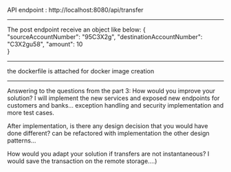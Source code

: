 
API endpoint :
http://localhost:8080/api/transfer

***************************************************
The post endpoint receive an object like below:
{    
	"sourceAccountNumber": "95C3X2g",
	"destinationAccountNumber": "C3X2gu58",
	"amount": 10  
}

****************************************************

the dockerfile is attached for docker image creation

****************************************************

Answering to the questions from the part 3: 
How would you improve your solution? 
I will implement the new services and exposed  new endpoints for customers and banks... exception handling and security implementation
and more test cases.

After implementation, is there any design decision that you would have done different?
can be refactored with implementation the other design patterns...

How would you adapt your solution if transfers are not instantaneous?
I would save the transaction on the remote storage....)
